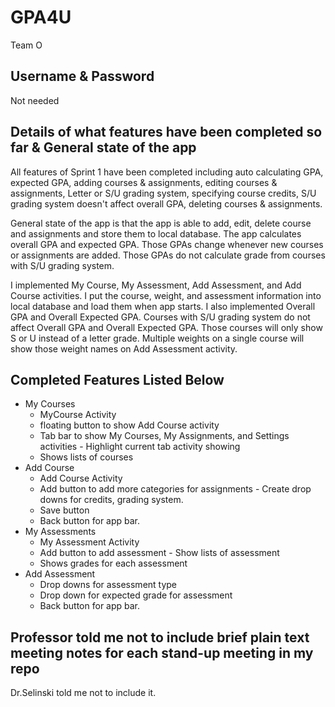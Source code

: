 # GPA4U
Team O

Username & Password
----------
Not needed

Details of what features have been completed so far & General state of the app 
------------------------------------------------------------------------------
All features of Sprint 1 have been completed including auto calculating GPA, expected GPA, adding courses & assignments,
editing courses & assignments, Letter or S/U grading system, specifying course credits, S/U grading system doesn't affect overall GPA, deleting courses & assignments. 

General state of the app is that the app is able to add, edit, delete course and assignments and store them to local database. The app calculates overall GPA and expected GPA. Those GPAs change whenever new courses or assignments are added. Those GPAs do not calculate grade from courses with S/U grading system.

I implemented My Course, My Assessment, Add Assessment, and Add Course activities. I put the course, weight, and assessment information into local database and load them when app starts. I also implemented Overall GPA and Overall Expected GPA. Courses with S/U grading system do not affect Overall GPA and Overall Expected GPA. Those courses will only show S or U instead of a letter grade. Multiple weights on a single course will show those weight names on Add Assessment activity.

## Completed Features Listed Below
- My Courses
  - MyCourse Activity
  - floating button to show Add Course activity
  - Tab bar to show My Courses, My Assignments, and Settings activities - Highlight current tab activity showing
  - Shows lists of courses
- Add Course
  - Add Course Activity
  - Add button to add more categories for assignments - Create drop downs for credits, grading system.
  - Save button
  - Back button for app bar.
- My Assessments
  - My Assessment Activity
  - Add button to add assessment - Show lists of assessment
  - Shows grades for each assessment
- Add Assessment
  - Drop downs for assessment type
  - Drop down for expected grade for assessment
  - Back button for app bar.


Professor told me not to include brief plain text meeting notes for each stand-up meeting in my repo
----------------------------------------------------------------------------------------
Dr.Selinski told me not to include it.
